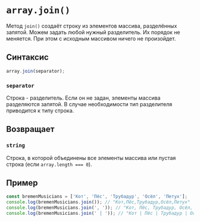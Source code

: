 # `array.join()`

Метод `join()` создаёт строку из элементов массива, разделённых запятой. Можем задать любой нужный разделитель. Их порядок не меняется. При этом с исходным массивом ничего не произойдет.

## Синтаксис

```js
array.join(separator);
```

### `separator`

Строка - разделитель. Eсли он не задан, элементы массива разделяются запятой. В случае необходимости тип разделителя приводится к типу строка.

## Возвращает

### `string`

Строка, в которой объединены все элементы массива или пустая строка (если `array.length === 0`).

## Пример

```js
const bremenMusicians = ['Кот', 'Пёс', 'Трубадур', 'Осёл', 'Петух'];
console.log(bremenMusicians.join()); // "Кот,Пёс,Трубадур,Осёл,Петух"
console.log(bremenMusicians.join(', ')); // "Кот, Пёс, Трубадур, Осёл, Петух"
console.log(bremenMusicians.join(' | ')); // "Кот | Пёс | Трубадур | Осёл | Петух"
```
